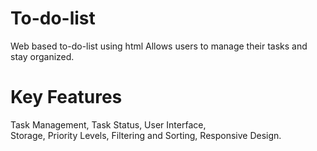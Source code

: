 # To-do-list
Web based to-do-list using html
Allows users to manage their tasks and stay organized.

# Key Features
  Task Management,
  Task Status,
  User Interface,  
  Storage, 
  Priority Levels,
  Filtering and Sorting,
  Responsive Design.
